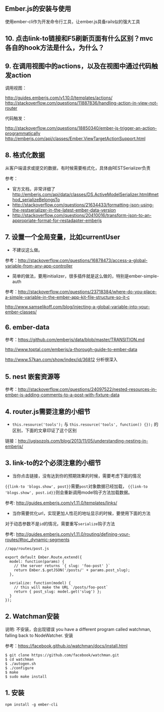 Ember.js的安装与使用
-----------------------

使用ember-cli作为开发命令行工具，让ember.js具备rails似的强大工具

## 10. 点击link-to链接和F5刷新页面有什么区别？mvc各自的hook方法是什么，为什么？


## 9. 在调用视图中的actions，以及在视图中通过代码触发action

调用视图：

http://guides.emberjs.com/v1.10.0/templates/actions/
http://stackoverflow.com/questions/11887836/handling-action-in-view-not-router

代码触发：

http://stackoverflow.com/questions/18850340/ember-js-trigger-an-action-programmatically
http://emberjs.com/api/classes/Ember.ViewTargetActionSupport.html

## 8. 格式化数据

从客户端请求或提交的数据，有时候需要格式化，具体由RESTSerializer负责

参考：

* 官方文档，非常详细了 http://emberjs.com/api/data/classes/DS.ActiveModelSerializer.html#method_serializeBelongsTo
* http://stackoverflow.com/questions/21634433/formatting-json-using-the-restserializer-in-the-latest-ember-data-version
* http://stackoverflow.com/questions/20410016/transform-json-to-an-appropriate-format-for-restadapter-emberjs

## 7. 设置一个全局变量，比如currentUser

* 不建议这么做。

参考：http://stackoverflow.com/questions/16878473/access-a-global-variable-from-any-app-controller

* 简单的做法，要用initializer，很多插件就是这么做的，特别是ember-simple-auth

参考：http://stackoverflow.com/questions/23718384/where-do-you-place-a-simple-variable-in-the-ember-app-kit-file-structure-so-it-c
     
http://www.samselikoff.com/blog/injecting-a-global-variable-into-your-ember-classes/
     
## 6. ember-data 

参考：https://github.com/emberjs/data/blob/master/TRANSITION.md

http://www.toptal.com/emberjs/a-thorough-guide-to-ember-data

http://www.57kan.com/show/index/id/36812 分析很深入

## 5. nest 嵌套资源等

参考：http://stackoverflow.com/questions/24097522/nested-resources-in-ember-js-adding-comments-to-a-post-with-fixture-data

## 4. router.js需要注意的小细节

*  `this.resource('tools');` 与 `this.resource('tools', function() {});` 的区别，下面的文章印证了这个区别

链接：http://ugisozols.com/blog/2013/11/05/understanding-nesting-in-emberjs/

## 3. link-to的2个必须注意的小细节

* 当你点击链接，没有达到你的预期效果的时候，需要考虑下面的情况

`{{link-to 'blogs.show', post}}`需要`post`对象数据已经加载， `{{link-to 'blogs.show', post.id}}`则会重新调用model钩子方法加载数据。

参考: http://guides.emberjs.com/v1.11.0/templates/links/

* 当你需要优化url，实现更加人性花的地址显示的时候，要使用下面的方法

对于动态参数不是`id`的情况，需要重写`serialize`钩子方法

参考: http://guides.emberjs.com/v1.11.0/routing/defining-your-routes/#toc_dynamic-segments

```
//app/routes/post.js

export default Ember.Route.extend({
  model: function(params) {
    // the server returns `{ slug: 'foo-post' }`
    return Ember.$.getJSON('/posts/' + params.post_slug);
  },

  serialize: function(model) {
    // this will make the URL `/posts/foo-post`
    return { post_slug: model.get('slug') };
  }
});
```
## 2. Watchman安装
说明: 不安装，会出现错误 you have a different program called watchman, falling back to NodeWatcher.
安装

参考：https://facebook.github.io/watchman/docs/install.html

```
$ git clone https://github.com/facebook/watchman.git
$ cd watchman
$ ./autogen.sh
$ ./configure
$ make
$ sudo make install
```

## 1. 安装

```
npm install -g ember-cli
```
